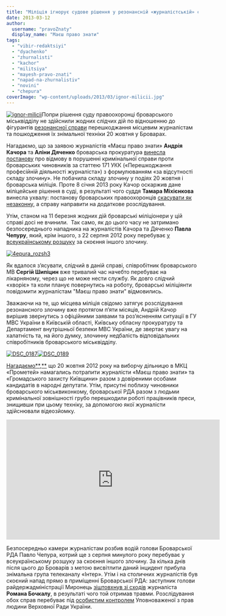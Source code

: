```yaml
---
title: "Міліція ігнорує судове рішення у резонансній «журналістській» справі"
date: 2013-03-12
author: 
  username: "pravoZnaty"
  display_name: "Маєш право знати"
tags: 
  - "vibir-redaktsiyi"
  - "dyachenko"
  - "zhurnalisti"
  - "kachor"
  - "militsiya"
  - "mayesh-pravo-znati"
  - "napad-na-zhurnalistiv"
  - "novini"
  - "chepura"
coverImage: "wp-content/uploads/2013/03/ignor-milicii.jpg"
---
```


[![ignor-milicii](https://mpz.brovary.org/wp-content/uploads/2013/03/ignor-milicii.jpg)](https://mpz.brovary.org/wp-content/uploads/2013/03/ignor-milicii.jpg)Попри рішення суду правоохоронці броварського міськвідділу не здійснили жодних слідчих дій по відношенню до фігурантів [резонансної справи](http://www.youtube.com/watch?feature=player_embedded&v=wT7SeNc1I4k#!) перешкоджання місцевим журналістам та пошкодження їх знімальної техніки 20 жовтня у Броварах.

Нагадаємо, що за заявою журналістів «Маєш право знати» **Андрія Качора** та **Аліни Дяченко** броварська прокуратура [винесла постанову](https://mpz.brovary.org/u-brovarah-ne-diye-st-171-kriminalnogo-kodeksu-prokuratura/) про відмову в порушенні кримінальної справи проти броварських чиновників за статтею 171 УКК («Перешкоджання професійній діяльності журналіста») з формулюванням «за відсутності складу злочину». Не побачила складу злочину у подіях 20 жовтня і броварська міліція. Проте 8 січня 2013 року Качор оскаржив дане міліцейське рішення в суді, в результаті чого суддя **Тамара Міхієнкова** винесла ухвалу: постанову броварських правоохоронців [скасувати як незаконну](https://mpz.brovary.org/sud-vidpraviv-spravu-vizitu-azarova-na-dorozsliduvannya/), а справу направити на додаткове розслідування.

Утім, станом на 11 березня жодних дій броварські міліціонери у цій справі досі не вчинили.  Так само, як до цього часу не затримано безпосереднього нападника на журналістів Качора та Дяченко **Павла Чепуру**, який, крім іншого, з 22 серпня 2012 року перебуває [у всеукраїнському розшуку](https://mpz.brovary.org/napadnika-na-brovarskih-zhurnalistiv-ogolosheno-v-rozshuk/) за скоєння іншого злочину.

[![4epura_rozsh3](https://mpz.brovary.org/wp-content/uploads/2013/03/4epura_rozsh3.jpg)](https://mpz.brovary.org/wp-content/uploads/2013/03/4epura_rozsh3.jpg)

Як вдалося з’ясувати, слідчий в даній справі, співробітник броварського МВ **Сергій Шипіцин** вже тривалий час начебто перебуває на лікарняному, через що не може нести службу. Як довго слідчий «хворіє» та коли планує повернутись на роботу, броварські міліціянти повідомити журналістам "Маєш право знати" відмовились.

Зважаючи на те, що місцева міліція свідомо затягує розслідування резонансного злочину вже протягом п’яти місяців, Андрій Качор вирішив звернутись з офіційними заявами та роз’ясненням ситуації в ГУ МВС України в Київській області, Київську обласну прокуратуру та Департамент внутрішньої безпеки МВС України, де звертає увагу на халатність та, на його думку, злочинну недбалість відповідальних співробітників броварського міськвідділу.

[![DSC_0187](https://mpz.brovary.org/wp-content/uploads/2013/03/DSC_0187.jpg)](https://mpz.brovary.org/wp-content/uploads/2013/03/DSC_0187.jpg)[![DSC_0189](https://mpz.brovary.org/wp-content/uploads/2013/03/DSC_0189.jpg)](https://mpz.brovary.org/wp-content/uploads/2013/03/DSC_0189.jpg)

[Нагадаємо**,**](https://mpz.brovary.org/brovarska-prokuratura-zatyaguye-rozsliduvannya-spravi-pro-pereshkodzhannya-zhurnalistam-pid-chas-vizitu-azarova/) що 20 жовтня 2012 року на виборчу дільницю в МКЦ «Прометей» намагались потрапити журналісти «Маєш право знати» та «Громадського захисту Київщини» разом з довіреними особами кандидатів в народні депутати. Утім, присутні поблизу чиновники броварського міськвиконкому, броварської РДА разом з людьми кримінальної зовнішності грубо перешкодили роботі працівників преси, знищивши при цьому техніку, за допомогою якої журналісти здійснювали відеозйомку.

<iframe src="http://www.youtube.com/embed/-9qmLAiHtV0" height="315" width="560" allowfullscreen frameborder="0"></iframe>

Безпосередньо камери журналістам розбив водій голови Броварської РДА Павло Чепура, котрий ще з серпня минулого року перебуває у всеукраїнському розшуку за скоєння іншого злочину. За кілька днів після цього до Броварів з метою висвітлити даний інцидент прибула знімальна група телеканалу «Інтер». Утім і на столичних журналістів був скоєний напад прямо в приміщенні Броварської РДА: заступник голови райдержадміністрації Миронець [зіштовхнув зі сходів](http://podrobnosti.ua/podrobnosti/2012/10/22/865579.html) журналіста **Романа Бочкалу**, в результаті чого той отримав травми. Розслідування обох справ перебуває під [особистим контролем](https://mpz.brovary.org/ukrayinskiy-ombudsmen-vidkrila-provadzhennya-za-skargami-brovarskih-zhurnalistiv-ta-oglyadacha-intera/) Уповноваженої з прав людини Верховної Ради України.
